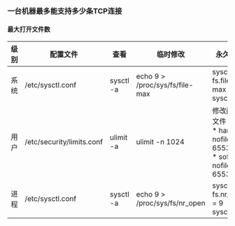 ### 一台机器最多能支持多少条TCP连接

#### 最大打开文件数

| 级别    | 配置文件 | 查看 | 临时修改 | 永久修改 |
| --     | ----    | --  | ----    | ----   |
| 系统 | /etc/sysctl.conf          | sysctl -a | echo 9 > /proc/sys/fs/file-max | sysctl -w fs.file-max = 9 <br/>sysctl -p |
| 用户 | /etc/security/limits.conf | ulimit -a | ulimit -n 1024                  | 修改配置文件：<br/>\* hard nofile 65536<br/>\* soft nofile 65536|
| 进程 | /etc/sysctl.conf          | sysctl -a | echo 9 > /proc/sys/fs/nr_open | sysctl -w fs.nr_open = 9 <br/>sysctl -p |


